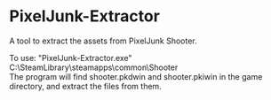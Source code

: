 # PixelJunk-Extractor
A tool to extract the assets from PixelJunk Shooter.

To use: "PixelJunk-Extractor.exe" C:\SteamLibrary\steamapps\common\Shooter<br>
The program will find shooter.pkdwin and shooter.pkiwin in the game directory, and extract the files from them.
